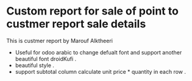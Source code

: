# Custom report for sale of point to custmer report sale details


This is custmer report by Marouf Alktheeri 

- Useful for odoo arabic to change defualt font and support another beautiful font droidKufi .
- beautiful style .
- support subtotal column calculate unit price * quantity in each row . 
